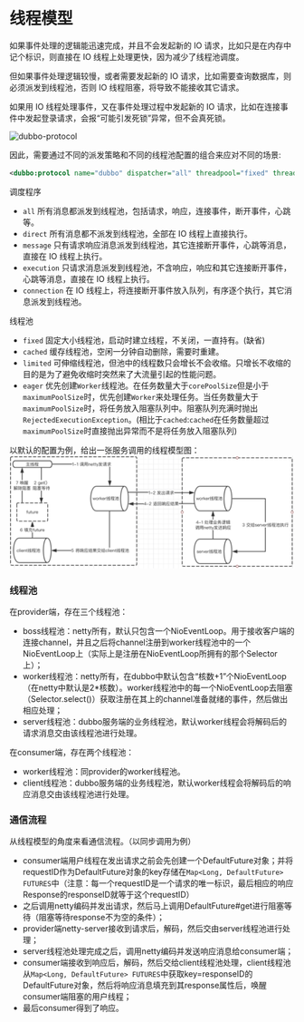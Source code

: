 # 线程模型

如果事件处理的逻辑能迅速完成，并且不会发起新的 IO 请求，比如只是在内存中记个标识，则直接在 IO 线程上处理更快，因为减少了线程池调度。  

但如果事件处理逻辑较慢，或者需要发起新的 IO 请求，比如需要查询数据库，则必须派发到线程池，否则 IO 线程阻塞，将导致不能接收其它请求。  

如果用 IO 线程处理事件，又在事件处理过程中发起新的 IO 请求，比如在连接事件中发起登录请求，会报“可能引发死锁”异常，但不会真死锁。

![dubbo-protocol](../sources/images/dubbo-protocol.jpg)


因此，需要通过不同的派发策略和不同的线程池配置的组合来应对不同的场景:

```xml
<dubbo:protocol name="dubbo" dispatcher="all" threadpool="fixed" threads="100" />
```

调度程序

* `all` 所有消息都派发到线程池，包括请求，响应，连接事件，断开事件，心跳等。
* `direct` 所有消息都不派发到线程池，全部在 IO 线程上直接执行。
* `message` 只有请求响应消息派发到线程池，其它连接断开事件，心跳等消息，直接在 IO 线程上执行。
* `execution` 只请求消息派发到线程池，不含响应，响应和其它连接断开事件，心跳等消息，直接在 IO 线程上执行。
* `connection` 在 IO 线程上，将连接断开事件放入队列，有序逐个执行，其它消息派发到线程池。

线程池

* `fixed` 固定大小线程池，启动时建立线程，不关闭，一直持有。(缺省)
* `cached` 缓存线程池，空闲一分钟自动删除，需要时重建。
* `limited` 可伸缩线程池，但池中的线程数只会增长不会收缩。只增长不收缩的目的是为了避免收缩时突然来了大流量引起的性能问题。
* `eager` 优先创建`Worker`线程池。在任务数量大于`corePoolSize`但是小于`maximumPoolSize`时，优先创建`Worker`来处理任务。当任务数量大于`maximumPoolSize`时，将任务放入阻塞队列中。阻塞队列充满时抛出`RejectedExecutionException`。(相比于`cached`:`cached`在任务数量超过`maximumPoolSize`时直接抛出异常而不是将任务放入阻塞队列)

以默认的配置为例，给出一张服务调用的线程模型图：
![dubbo-protocol](../sources/images/thread-model.png)

### 线程池
在provider端，存在三个线程池：

* boss线程池：netty所有，默认只包含一个NioEventLoop。用于接收客户端的连接channel，并且之后将channel注册到worker线程池中的一个NioEventLoop上（实际上是注册在NioEventLoop所拥有的那个Selector上）；
* worker线程池：netty所有，在dubbo中默认包含“核数+1”个NioEventLoop（在netty中默认是2*核数）。worker线程池中的每一个NioEventLoop去阻塞（Selector.select()）获取注册在其上的channel准备就绪的事件，然后做出相应处理；
* server线程池：dubbo服务端的业务线程池，默认worker线程会将解码后的请求消息交由该线程池进行处理。

在consumer端，存在两个线程池：

* worker线程池：同provider的worker线程池。
* client线程池：dubbo服务端的业务线程池，默认worker线程会将解码后的响应消息交由该线程池进行处理。

### 通信流程
从线程模型的角度来看通信流程。（以同步调用为例）

* consumer端用户线程在发出请求之前会先创建一个DefaultFuture对象；并将requestID作为DefaultFuture对象的key存储在```Map<Long, DefaultFuture> FUTURES```中（注意：每一个requestID是一个请求的唯一标识，最后相应的响应Response的responseID就等于这个requestID）
* 之后调用netty编码并发出请求，然后马上调用DefaultFuture#get进行阻塞等待（阻塞等待response不为空的条件）；
* provider端netty-server接收到请求后，解码，然后交由server线程池进行处理；
* server线程池处理完成之后，调用netty编码并发送响应消息给consumer端；
* consumer端接收到响应后，解码，然后交给client线程池处理，client线程池从```Map<Long, DefaultFuture> FUTURES```中获取key=responseID的DefaultFuture对象，然后将响应消息填充到其response属性后，唤醒consumer端阻塞的用户线程；
* 最后consumer得到了响应。
